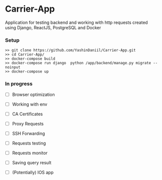 # Carrier-App
Application for testing backend and working with http requests created using Django, ReactJS, PostgreSQL and Docker

### Setup

```
>> git clone https://github.com/YashinDaniil/Carrier-App.git
>> cd Carrier-App/
>> docker-compose build
>> docker-compose run django  python /app/backend/manage.py migrate --noinput
>> docker-compose up
```

### In progress
- [ ] Browser optimization
- [ ] Working with env
- [ ] CA Certificates
- [ ] Proxy Requests
- [ ] SSH Forwarding
- [ ] Requests testing
- [ ] Requests monitor
- [ ] Saving query result

- [ ] \(Potentially) IOS app
